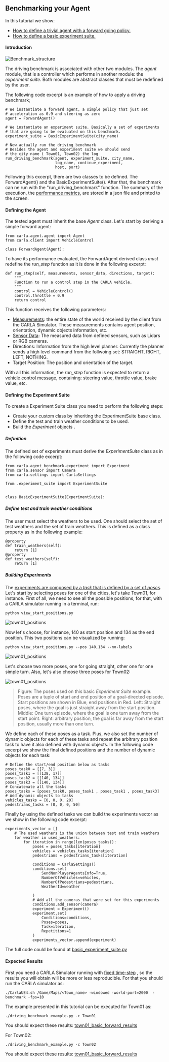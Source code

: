 Benchmarking your Agent
---------------------------


In this tutorial we show:

 * [How to define a trivial agent with a forward going policy.](#defining-the-agent)
 * [How to define a basic experiment suite.](#defining-the-experiment-suite)


#### Introduction

![Benchmark_structure](img/benchmark_diagram_small.png)

The driving benchmark is associated with other two modules.
The *agent* module, that is a controller which performs in 
another module: the *experiment suite*.
Both modules are abstract classes that must be redefined by
the user.

The following code excerpt is
an example of how to apply a driving benchmark;

    # We instantiate a forward agent, a simple policy that just set
    # acceleration as 0.9 and steering as zero
    agent = ForwardAgent()

    # We instantiate an experiment suite. Basically a set of experiments
    # that are going to be evaluated on this benchmark.
    experiment_suite = BasicExperimentSuite(city_name)

    # Now actually run the driving_benchmark
    # Besides the agent and experiment suite we should send
    # the city name ( Town01, Town02) the log
    run_driving_benchmark(agent, experiment_suite, city_name,
                          log_name, continue_experiment,
                          host, port)



Following this excerpt, there are two classes to be defined.
The ForwardAgent() and the BasicExperimentSuite().
After that, the benchmark can ne run with the "run_driving_benchmark" function.
The  summary  of the execution, the [performance metrics](benchmark_metrics.md), are stored
in a json file and printed to the screen.




#### Defining the Agent

The tested agent must  inherit the base *Agent* class.
Let's start by deriving a simple forward agent:

    from carla.agent.agent import Agent
    from carla.client import VehicleControl
    
    class ForwardAgent(Agent):


To have its performance evaluated, the ForwardAgent derived class _must_ 
redefine the *run_step* function as it is done in the following excerpt:

    def run_step(self, measurements, sensor_data, directions, target):
        """
        Function to run a control step in the CARLA vehicle.
	    """
        control = VehicleControl()
        control.throttle = 0.9
        return control


This function receives the following parameters:
 
 * [Measurements](measurements.md): the entire state of the world received
 by the client from the CARLA Simulator. These measurements contains agent position, orientation,
 dynamic objects information, etc.
 * [Sensor Data](cameras_and_sensors.md): The measured data from defined sensors, 
 such as Lidars or RGB cameras.
 * Directions: Information from the high level planner. Currently the planner sends
 a high level command from the follwoing set: STRAIGHT, RIGHT, LEFT, NOTHING.
 * Target Position: The position and orientation of the target.
 
 With all this information, the *run_step* function is expected 
 to return a [vehicle control message](measurements.md), containing:
 steering value, throttle value, brake value, etc.



#### Defining the Experiment Suite


To create a Experiment Suite class you need to perform
the following steps:

* Create your custom class by inheriting the ExperimentSuite base class.
* Define the test and train weather conditions to be used.
* Build the *Experiment* objects .



##### Definition


The defined set of experiments must derive the *ExperimentSuite* class
as in the following code excerpt:

    from carla.agent_benchmark.experiment import Experiment
    from carla.sensor import Camera
    from carla.settings import CarlaSettings
    
    from .experiment_suite import ExperimentSuite
    
    
    class BasicExperimentSuite(ExperimentSuite):
    
##### Define test and train weather conditions

The user must select the weathers to be used. One should select the set
of test weathers and the set of train weathers. This is defined as a
class property as in the following example:

    @property
    def train_weathers(self):
        return [1]
    @property
    def test_weathers(self):
        return [1]
        

##### Building Experiments

The [experiments are composed by a *task* that is defined by a set of *poses*](benchmark_structure.md).
Let's start by selecting poses for one of the cities, let's take Town01, for instance.
First of all, we need to see all the possible positions, for that, with
a CARLA simulator running in a terminal, run:
    
    python view_start_positions.py
 
 ![town01_positions](img/town01_positions.png)
  
  
Now let's choose, for instance, 140 as start position and 134
as the end position. This two positions can be visualized by running:
    
    python view_start_positions.py --pos 140,134 --no-labels

 ![town01_positions](img/town01_140_134.png)

Let's choose two more  poses, one for going straight, other one for one simple turn.
Also, let's also choose three poses for Town02:


 ![town01_positions](img/initial_positions.png)
 >Figure: The poses used on this basic *Experiment Suite* example. Poses are
 a tuple of start and end position of a goal-directed episode. Start positions are
 shown in Blue, end positions in Red. Left: Straight poses,
 where the goal is just straight away from the start position. Middle: One turn
 episode, where the goal is one turn away from the start point. Right: arbitrary position,
 the goal is far away from the start position, usually more than one turn.


We define each of these poses as a task. Plus, we also set
the number of dynamic objects for each of these tasks and repeat
the arbitrary position task to have it also defined with dynamic
objects. In the following code excerpt we show the final
defined positions and the number of dynamic objects for each task:
    
    # Define the start/end position below as tasks
    poses_task0 = [[7, 3]]
    poses_task1 = [[138, 17]]
    poses_task2 = [[140, 134]]
    poses_task3 = [[140, 134]]
    # Concatenate all the tasks
    poses_tasks = [poses_task0, poses_task1 , poses_task1 , poses_task3]
    # Add dynamic objects to tasks
    vehicles_tasks = [0, 0, 0, 20]
    pedestrians_tasks = [0, 0, 0, 50]


Finally by using the defined tasks we can build the experiments
vector as we show in the following code excerpt:


    experiments_vector = []
        # The used weathers is the union between test and train weathers
        for weather in used_weathers:
            for iteration in range(len(poses_tasks)):
                poses = poses_tasks[iteration]
                vehicles = vehicles_tasks[iteration]
                pedestrians = pedestrians_tasks[iteration]

                conditions = CarlaSettings()
                conditions.set(
                    SendNonPlayerAgentsInfo=True,
                    NumberOfVehicles=vehicles,
                    NumberOfPedestrians=pedestrians,
                    WeatherId=weather

                )
                # Add all the cameras that were set for this experiments
                conditions.add_sensor(camera)
                experiment = Experiment()
                experiment.set(
                    Conditions=conditions,
                    Poses=poses,
                    Task=iteration,
                    Repetitions=1
                )
                experiments_vector.append(experiment)




            
The full code could be found at [basic_experiment_suite.py](https://github.com/carla-simulator/carla/blob/master/PythonClient/carla/driving_benchmark/experiment_suites/basic_experiment_suite.py)



#### Expected Results

First you need a CARLA Simulator running with [fixed time-step](configuring_the_simulation/#fixed-time-step)
 , so the results you will obtain will be more or less reproducible.
For that you should run the CARLA simulator as:

    ./CarlaUE4.sh /Game/Maps/<Town_name> -windowed -world-port=2000  -benchmark -fps=10

The example presented in this tutorial can be executed  for Town01 as:

    ./driving_benchmark_example.py -c Town01
 
You should expect these results: [town01_basic_forward_results](benchmark_basic_results_town01)

For Town02:

    ./driving_benchmark_example.py -c Town02

You should expect these results: [town01_basic_forward_results](benchmark_basic_results_town02)



